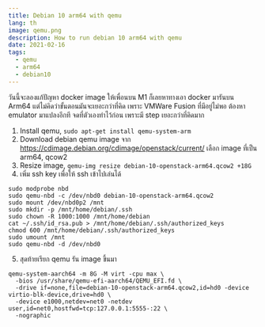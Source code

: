 ```yaml
---
title: Debian 10 arm64 with qemu
lang: th
image: qemu.png
description: How to run debian 10 arm64 with qemu
date: 2021-02-16
tags:
  - qemu
  - arm64
  - debian10
---
```


วันนี้จะลองแก้ปัญหา docker image ให้เพื่อนบน M1 ก็เลยหาทางเอา docker มารันบน Arm64 แต่ไม่คิดว่าขั้นตอนมันจะเยอะกว่าที่คิด
เพราะ VMWare Fusion ที่มีอยู่ไม่พอ ต้องหา emulator มาแปลงอีกที จดที่ตัวเองทำไว้ก่อน เพราะมี step เยอะกว่าที่คิดมาก

1. Install qemu, `sudo apt-get install qemu-system-arm`
2. Download debian qemu image จาก https://cdimage.debian.org/cdimage/openstack/current/ เลือก image ที่เป็น arm64, qcow2
3. Resize image, `qemu-img resize debian-10-openstack-arm64.qcow2 +18G`
4. เพิ่ม ssh key เพื่อให้ ssh เข้าไปเล่นได้

```
sudo modprobe nbd
sudo qemu-nbd -c /dev/nbd0 debian-10-openstack-arm64.qcow2
sudo mount /dev/nbd0p2 /mnt
sudo mkdir -p /mnt/home/debian/.ssh
sudo chown -R 1000:1000 /mnt/home/debian
cat ~/.ssh/id_rsa.pub > /mnt/home/debian/.ssh/authorized_keys
chmod 600 /mnt/home/debian/.ssh/authorized_keys
sudo umount /mnt
sudo qemu-nbd -d /dev/nbd0
```

5. สุดท้ายเรียก qemu รัน image ขึ้นมา

```
qemu-system-aarch64 -m 8G -M virt -cpu max \
  -bios /usr/share/qemu-efi-aarch64/QEMU_EFI.fd \
  -drive if=none,file=debian-10-openstack-arm64.qcow2,id=hd0 -device virtio-blk-device,drive=hd0 \
  -device e1000,netdev=net0 -netdev user,id=net0,hostfwd=tcp:127.0.0.1:5555-:22 \
  -nographic
```
